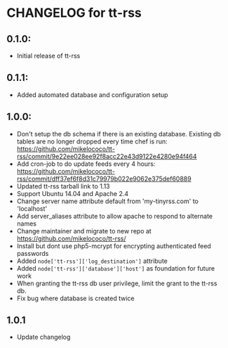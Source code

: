 # CHANGELOG for tt-rss

## 0.1.0:

* Initial release of tt-rss

## 0.1.1:

* Added automated database and configuration setup

## 1.0.0:

* Don't setup the db schema if there is an existing database. Existing db tables
  are no longer dropped every time chef is run:
  https://github.com/mikelococo/tt-rss/commit/9e22ee028ee92f8acc22e43d9122e4280e94f464
* Add cron-job to do update feeds every 4 hours:
  https://github.com/mikelococo/tt-rss/commit/dff37ef6f8d31c79979b022e9062e375def60889
* Updated tt-rss tarball link to 1.13
* Support Ubuntu 14.04 and Apache 2.4
* Change server name attribute default from 'my-tinyrss.com' to 'localhost'
* Add server_aliases attribute to allow apache to respond to alternate names
* Change maintainer and migrate to new repo at https://github.com/mikelococo/tt-rss/
* Install but dont use php5-mcrypt for encrypting authenticated feed passwords
* Added `node['tt-rss']['log_destination']` attribute
* Added `node['tt-rss']['database']['host']` as foundation for future work
* When granting the tt-rss db user privilege, limit the grant to the tt-rss db.
* Fix bug where database is created twice

## 1.0.1

* Update changelog
